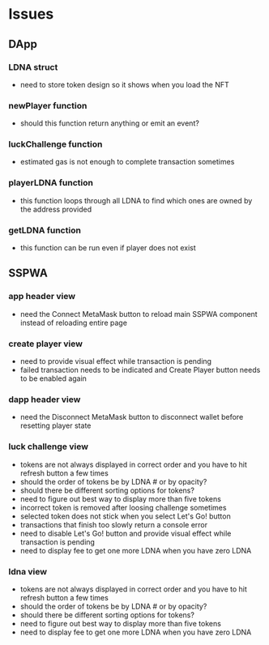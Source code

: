 # Issues


## DApp

### LDNA struct

- need to store token design so it shows when you load the NFT

### newPlayer function

- should this function return anything or emit an event?

### luckChallenge function

- estimated gas is not enough to complete transaction sometimes

### playerLDNA function

- this function loops through all LDNA to find which ones are owned by the address provided

### getLDNA function

- this function can be run even if player does not exist


## SSPWA

### app header view

- need the Connect MetaMask button to reload main SSPWA component instead of reloading entire page

### create player view

- need to provide visual effect while transaction is pending
- failed transaction needs to be indicated and Create Player button needs to be enabled again

### dapp header view

- need the Disconnect MetaMask button to disconnect wallet before resetting player state

### luck challenge view

- tokens are not always displayed in correct order and you have to hit refresh button a few times
- should the order of tokens be by LDNA # or by opacity?
- should there be different sorting options for tokens?
- need to figure out best way to display more than five tokens
- incorrect token is removed after loosing challenge sometimes
- selected token does not stick when you select Let's Go! button
- transactions that finish too slowly return a console error
- need to disable Let's Go! button and provide visual effect while transaction is pending
- need to display fee to get one more LDNA when you have zero LDNA

### ldna view

- tokens are not always displayed in correct order and you have to hit refresh button a few times
- should the order of tokens be by LDNA # or by opacity?
- should there be different sorting options for tokens?
- need to figure out best way to display more than five tokens
- need to display fee to get one more LDNA when you have zero LDNA
